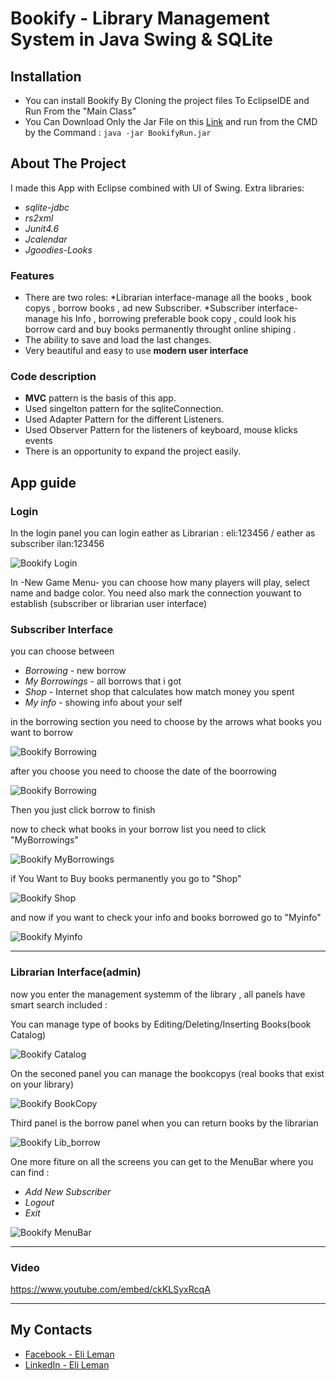 # Bookify - Library Management System in Java Swing & SQLite
## Installation
- You can install Bookify By Cloning the project files To EclipseIDE and Run From the "Main Class"
- You Can Download Only the Jar File on this [Link](https://drive.google.com/drive/folders/1crakX7lpDlvyLGu4nncDZ1_arEl0fMIK?usp=sharing) and run from the CMD by the Command :
	`java -jar BookifyRun.jar` 
## About The Project
I made this App with Eclipse combined with UI of Swing. Extra libraries: 
- *sqlite-jdbc*
- *rs2xml*
- *Junit4.6*
- *Jcalendar*
- *Jgoodies-Looks*
### Features
- There are two roles:
*Librarian interface-manage all the books , book copys , borrow books , ad new Subscriber.
*Subscriber interface-manage his Info , borrowing preferable book copy , could look his borrow card and buy books permanently throught online shiping .
- The ability to save and load the last changes.
- Very beautiful and easy to use **modern user interface**


### Code description
- **MVC** pattern is the basis of this app.
- Used singelton pattern for the sqliteConnection.
- Used Adapter Pattern for the different Listeners.
- Used Observer Pattern for the listeners of keyboard, mouse klicks events
- There is an opportunity to expand the project easily.

## App guide
### Login

In the login panel you can login eather as Librarian : eli:123456 / eather as subscriber ilan:123456

![Bookify Login](https://live.staticflickr.com/65535/48514426106_7605bb29a8_z.jpg)

In -New Game Menu- you can choose how many players will play, select name and badge color.
You need also mark the connection youwant to establish (subscriber or librarian user interface)



### Subscriber Interface
you can choose between 
- *Borrowing* - new borrow 
- *My Borrowings* - all borrows that i got
- *Shop* - Internet shop that calculates how match money you spent
- *My info* - showing info about your self

in the borrowing section you need to choose by the arrows what books you want to borrow

![Bookify Borrowing](https://live.staticflickr.com/65535/48514425771_60b8167162_z.jpg)

after you choose you need to choose the date of the boorrowing

![Bookify Borrowing](https://live.staticflickr.com/65535/48514425871_05bddb20b1_z.jpg)

Then you just click borrow to finish


now to check what books in your borrow list you need to click "MyBorrowings" 

![Bookify MyBorrowings](https://live.staticflickr.com/65535/48514607742_4c742ff2e2_z.jpg)

if You Want to Buy books permanently you go to "Shop"

![Bookify Shop](https://live.staticflickr.com/65535/48514425486_bcd4fb3c0d_z.jpg)

and now if you want to check your info and books borrowed go to "Myinfo"

![Bookify Myinfo](https://live.staticflickr.com/65535/48514607927_79c9f5772b_z.jpg)

---

### Librarian Interface(admin)
now you enter the management systemm of the library , all panels have smart search included :

You can manage type of books by Editing/Deleting/Inserting Books(book Catalog)

![Bookify Catalog](https://live.staticflickr.com/65535/48514607522_83c9a67a1e_z.jpg)

On the seconed panel you can manage the bookcopys (real books that exist on your library)

![Bookify BookCopy](https://live.staticflickr.com/65535/48514426306_a038bdddb8_z.jpg)

Third panel is the borrow panel when you can return books by the librarian

![Bookify Lib_borrow](https://live.staticflickr.com/65535/48514426396_034269bf11_z.jpg)

One more fiture on all the screens you can get to the MenuBar where you can find :
- *Add New Subscriber* 
- *Logout*
- *Exit*


![Bookify MenuBar](https://live.staticflickr.com/65535/48514608477_e100728124_m.jpg)

---

### Video

https://www.youtube.com/embed/ckKLSyxRcqA

---

## My Contacts
- [Facebook - Eli Leman](https://www.facebook.com/eli.leman)
- [LinkedIn - Eli Leman](https://www.linkedin.com/in/liel-leman/)
